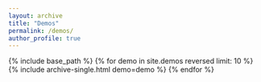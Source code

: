 ```yaml
---
layout: archive
title: "Demos"
permalink: /demos/
author_profile: true
---
```


{% include base_path %}
{% for demo in site.demos reversed limit: 10 %}
{% include archive-single.html demo=demo %}
{% endfor %}
